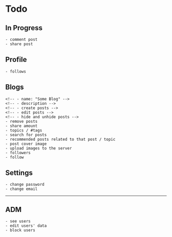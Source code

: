 # Todo

## In Progress

    - comment post
    - share post

## Profile

    - follows

## Blogs

    <!-- - name: "Some Blog" -->
    <!-- - description -->
    <!-- - create posts -->
    <!-- - edit posts -->
    <!-- - hide and unhide posts -->
    - remove posts
    - share amount
    - topics / #tags
    - search for posts
    - recommended posts related to that post / topic
    - post cover image
    - upload images to the server
    - followers
    - follow

## Settings

    - change password
    - change email

---

## ADM

    - see users
    - edit users' data
    - block users
